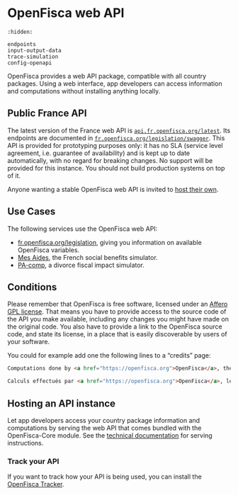 # <i icon-name="file-code"></i> OpenFisca web API

```{toctree}
:hidden:

endpoints
input-output-data
trace-simulation
config-openapi
```

OpenFisca provides a web API package, compatible with all country packages.
Using a web interface, app developers can access information and computations without installing anything locally.

## Public France API

The latest version of the France web API is [`api.fr.openfisca.org/latest`](https://api.fr.openfisca.org/latest). Its endpoints are documented in [`fr.openfisca.org/legislation/swagger`](https://fr.openfisca.org/legislation/swagger). This API is provided for prototyping purposes only: it has no SLA (service level agreement, i.e. guarantee of availability) and is kept up to date automatically, with no regard for breaking changes. No support will be provided for this instance. You should not build production systems on top of it.

Anyone wanting a stable OpenFisca web API is invited to [host their own](#hosting-an-api-instance).

## Use Cases

The following services use the OpenFisca web API:

- [fr.openfisca.org/legislation](https://fr.openfisca.org/legislation), giving you information on available OpenFisca variables.
- [Mes Aides](https://mes-aides.gouv.fr), the French social benefits simulator.
- [PA-comp](https://pa-comp.firebaseapp.com), a divorce fiscal impact simulator.

## Conditions

Please remember that OpenFisca is free software, licensed under an [Affero GPL license](https://choosealicense.com/licenses/agpl-3.0/). That means you have to provide access to the source code of the API you make available, including any changes you might have made on the original code. You also have to provide a link to the OpenFisca source code, and state its license, in a place that is easily discoverable by users of your software.

You could for example add one the following lines to a “credits” page:

```html
Computations done by <a href="https://openfisca.org">OpenFisca</a>, the <a href="https://choosealicense.com/licenses/agpl-3.0/" title="AGPL-3.0">free and open-source</a> social and fiscal computation engine. Source code available at <a href="https://github.com/openfisca">github.com/openfisca</a>.
```

```html
Calculs effectués par <a href="https://openfisca.org">OpenFisca</a>, le moteur <a href="https://choosealicense.com/licenses/agpl-3.0/" title="AGPL-3.0">libre et ouvert</a> du système social et fiscal. Code source disponible sur <a href="https://github.com/openfisca">github.com/openfisca</a>.
```

## Hosting an API instance

Let app developers access your country package information and computations by serving the web API that comes bundled with the OpenFisca-Core module. See the [technical documentation](https://github.com/openfisca/openfisca-core#serving-the-api) for serving instructions.

### Track your API

If you want to track how your API is being used, you can install the [OpenFisca Tracker](https://github.com/openfisca/openfisca-core#tracker).
